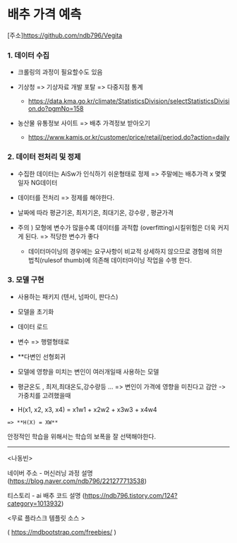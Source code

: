 # 배추 가격 예측

  [주소]https://github.com/ndb796/Vegita



### 1. 데이터 수집

- 크롤링의 과정이 필요할수도 있음 

- 기상청 => 기상자료 개발 포탈 => 다중지점 통계 

  -   https://data.kma.go.kr/climate/StatisticsDivision/selectStatisticsDivision.do?pgmNo=158

- 농산물 유통정보 사이트 => 배추 가격정보 받아오기

  -   https://www.kamis.or.kr/customer/price/retail/period.do?action=daily

  

### 2. 데이터 전처리 및 정제

- 수집한 데이터는 AiSw가 인식하기 쉬운형태로 정제  => 주말에는 배추가격 x 몇몇 일자 NG데이터 

- 데이터를 전처리 => 정제를 해야한다.

- 날짜에 따라 평균기온, 최저기온, 최대기온, 강수량 , 평균가격 

- 주의 ) 모형에 변수가 많을수록 데이터를 과적합 (overfitting)시킬위험은 더욱 커지게 된다.  => 적당한 변수가 좋다

  - 데이터마이닝의 경우에는 요구사항이 비교적 상세하지 않으므로 경험에 의한 법칙(rulesof thumb)에 의존해 데이터마이닝 작업을 수행 한다.

  

### 3. 모델 구현

- 사용하는 패키지 (텐서, 넘파이, 판다스)

- 모델을 초기화 

- 데이터 로드 

- 변수 => 행렬형태로 

-  **다변인 선형회귀 

  - 모델에 영향을 미치는 변인이 여러개일때 사용하는 모델 

  - 평균온도 , 최저,최대온도,강수량등 ... => 변인이 가격에 영향을 미친다고 감안 -> 가중치를 고려했을때 

  -   H(x1, x2, x3, x4) = x1w1 + x2w2 + x3w3 + x4w4

    => **H(X) = XW**

  안정적인 학습을 위해서는 학습의 보폭을 잘 선택해야한다.

-----

<나동빈>

네이버 주소 - 머신러닝 과정 설명 (https://blog.naver.com/ndb796/221277713538)

티스토리 - ai 배추 코드 설명  (https://ndb796.tistory.com/124?category=1013932)

<무료 플라스크 템플릿 소스 >

(  https://mdbootstrap.com/freebies/ )